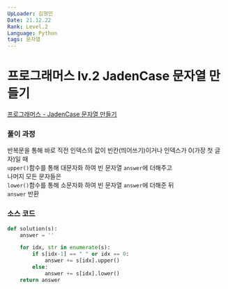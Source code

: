 ```yaml
---
UpLoader: 김형민
Date: 21.12.22
Rank: Level.2
Language: Python
tags: 문자열
---
```


# 프로그래머스 lv.2 JadenCase 문자열 만들기

[프로그래머스 - JadenCase 문자열 만들기](https://programmers.co.kr/learn/courses/30/lessons/12951)  
  

### 풀이 과정  

반복문을 통해 바로 직전 인덱스의 값이 빈칸(띄어쓰기)이거나 인덱스가 0(가장 첫 글자)일 때  
`upper()`함수를 통해 대문자화 하여 빈 문자열 `answer`에 더해주고  
나머지 모든 문자들은  
`lower()`함수를 통해 소문자화 하여 빈 문자열 `answer`에 더해준 뒤  
`answer` 반환

### 소스 코드

```python
def solution(s):
    answer = ''

    for idx, str in enumerate(s):
        if s[idx-1] == " " or idx == 0:
            answer += s[idx].upper()
        else:
            answer += s[idx].lower()
    return answer
```